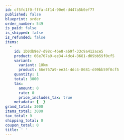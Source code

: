 ```yaml
---
id: cf5fc1f0-fffa-4f14-90e6-d447a5b0ef77
published: false
blueprint: order
order_number: 549
is_paid: false
is_shipped: false
is_refunded: false
items:
  -
    id: 1b0db9e7-d98c-46e8-a69f-33c9a412ace5
    product: 66e767a9-ee34-4dc4-8681-d09bb59f0cf5
    variant:
      variant: 10km
      product: 66e767a9-ee34-4dc4-8681-d09bb59f0cf5
    quantity: 1
    total: 3000
    tax:
      amount: 0
      rate: 0
      price_includes_tax: true
    metadata: {  }
grand_total: 3000
items_total: 3000
tax_total: 0
shipping_total: 0
coupon_total: 0
title: ' '
---
```

